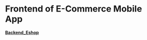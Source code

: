 # Frontend of E-Commerce Mobile App 
**[Backend_Eshop](https://github.com/Ahmadjajja/Backend_Eshop)**

